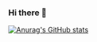 
### Hi there 👋
[![Anurag's GitHub stats](https://github-readme-stats.vercel.app/apiguilherme-luccas=anuraghazra)](https://github.com/anuraghazra/github-readme-stats)

<!--
**guilherme-luccas/guilherme-luccas** is a ✨ _special_ ✨ repository because its `README.md` (this file) appears on your GitHub profile.

Here are some ideas to get you started:

- 🔭 I’m currently working on ...
- 🌱 I’m currently learning ...
- 👯 I’m looking to collaborate on ...
- 🤔 I’m looking for help with ...
- 💬 Ask me about ...
- 📫 How to reach me: ...
- 😄 Pronouns: ...
- ⚡ Fun fact: ...
-->
